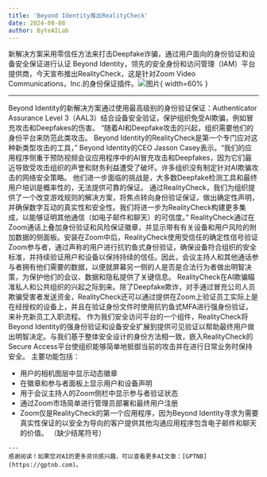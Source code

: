 ```yaml
---
title: 'Beyond Identity推出RealityCheck'
date: 2024-08-08
author: ByteAILab
---
```


新解决方案采用零信任方法来打击Deepfake诈骗，通过用户面向的身份验证和设备安全保证进行认证
Beyond Identity，领先的安全身份和访问管理（IAM）平台提供商，今天宣布推出RealityCheck，这是针对Zoom Video Communications，Inc.的身份保证插件。![图片](https://ai-techpark.com/wp-content/uploads/2024/08/Beyond-Identity-960x540.jpg){ width=60% }

---
 Beyond Identity的新解决方案通过使用最高级别的身份验证保证：Authenticator Assurance Level 3（AAL3）结合设备安全验证，保护组织免受AI欺骗，例如冒充攻击和Deepfakes的伤害。
“随着AI和Deepfake攻击的兴起，组织需要他们的身份平台来防范此类攻击。 Beyond Identity的RealityCheck是第一个专门应对这种新类型攻击的工具，” Beyond Identity的CEO Jasson Casey表示。“我们的应用程序侧重于预防视频会议应用程序中的AI冒充攻击和Deepfakes，因为它们最近导致受攻击组织的声誉和财务利益遭受了破坏。许多组织没有制定针对AI欺骗攻击的网络安全策略。 他们进一步面临的挑战是，大多数Deepfake检测工具和最终用户培训是概率性的，无法提供可靠的保证。 通过RealityCheck，我们为组织提供了一个改变游戏规则的解决方案，将焦点转向身份验证保证，做出确定性声明，并确保数字互动的真实性和安全性。我们将进一步为RealityCheck构建更多集成，以能够证明其他通信（如电子邮件和聊天）的可信度。”
RealityCheck通过在Zoom通话上叠加身份验证和风险保证徽章，并显示带有有关设备和用户风险的附加数据的侧面板。安装在Zoom中后，RealityCheck使用受信任的确定性信号验证Zoom参与者，通过声称的用户进行抗钓鱼式身份验证，确保设备符合组织的安全标准，并持续验证用户和设备以保持持续的信任。因此，会议主持人和其他通话参与者拥有他们需要的数据，以便就屏幕另一侧的人是否是合法行为者做出明智决策，为保护他们的会议、数据和隐私提供了关键信息。
RealityCheck在AI欺骗瞄准私人和公共组织的兴起之际到来。除了Deepfake欺诈，对手通过冒充公司人员欺骗受害者发送资金，RealityCheck还可以通过提供在Zoom上验证员工实际上是在经授权的设备上，并且在验证身份文件时使用抗钓鱼式MFA进行强身份验证，来补充新员工入职流程。
作为我们安全访问平台的一个组件，RealityCheck将Beyond Identity的强身份验证和设备安全扩展到提供可见验证以帮助最终用户做出明智决定。与我们基于整体安全设计的身份方法相一致，嵌入RealityCheck的Secure Access平台使组织能够简单地抵御当前的攻击并在进行日常业务时保持安全。
主要功能包括：
- 用户的相机图层中显示动态徽章
- 在徽章和参与者面板上显示用户和设备声明
- 用于会议主持人的Zoom侧栏中显示参与者验证状态
- 通过Zoom市场简单进行管理员部署和最终用户注册
- Zoom仅是RealityCheck的第一个应用程序，因为Beyond Identity寻求为需要真实性保证的以安全为导向的客户提供其他沟通应用程序包含电子邮件和聊天的价值。 （缺少结尾符号）

```
---
感谢阅读！如果您对AI的更多资讯感兴趣，可以查看更多AI文章：[GPTNB](https://gptnb.com)。